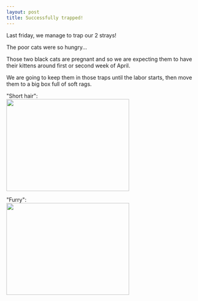 ```yaml
---
layout: post
title: Successfully trapped!
---
```



<style type="text/css">
img {
  float: none;
}
</style>

Last friday, we manage to trap our 2 strays!

The poor cats were so hungry...

Those two black cats are pregnant and so we are expecting them to have their kittens around first or second week of April.

We are going to keep them in those traps until the labor starts, then move them to a big box full of soft rags.

<p>
"Short hair":<br/>
<a href="/post/successfully_trapped/media/short_hair_20110325.jpg"><img src="/post/successfully_trapped/media/short_hair_20110325_thumb.jpg" width="320" height="240" /></a>
</p>

<p>
"Furry":<br/>
<a href="/post/successfully_trapped/media/furry_20110325.jpg"><img src="/post/successfully_trapped/media/furry_20110325_thumb.jpg" width="320" height="240" /></a>
</p>
